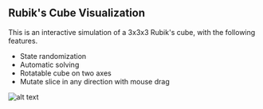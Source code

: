 ## Rubik's Cube Visualization

This is an interactive simulation of a 3x3x3 Rubik's cube, with the following features.

* State randomization 
* Automatic solving 
* Rotatable cube on two axes
* Mutate slice in any direction with mouse drag


![alt text](https://github.com/MasonDarcy/RubiksCubeVisualization/src/main/animated_module.gif "Code editor screenshot")
